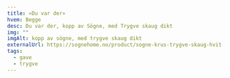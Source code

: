```yaml
---
title: «Du var der»
hvem: Begge
desc: Du var der, kopp av Sögne, med Trygve skaug dikt
img: ""
imgAlt: kopp av sögne, med trygve skaug dikt
externalUrl: https://sognehome.no/product/sogne-krus-trygve-skaug-hvit-du-var-der/
tags:
  - gave
  - trygve
---
```

